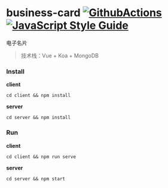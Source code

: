 # business-card [![GithubActions](https://github.com/molvqingtai/business-card/workflows/CI/CD/badge.svg)](https://github.com/molvqingtai/business-card/actions) [![JavaScript Style Guide](https://img.shields.io/badge/code_style-standard-brightgreen.svg)](https://standardjs.com)

电子名片

> 技术栈：Vue + Koa + MongoDB



### Install

**client**

```
cd client && npm install
```
**server**

```
cd server && npm install
```



### Run

**client**

``` shell
cd client && npm run serve
```

**server**

```shell
cd server && npm start
```

